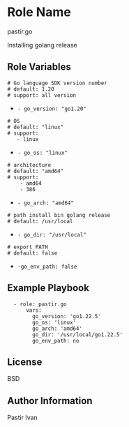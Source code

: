 Role Name
=========
pastir.go

Installing golang release

Role Variables
--------------
```
# Go language SDK version number
# default: 1.20
# support: all version
``` 
  - ```- go_version: "go1.20"```
```
# OS
# default: "linux"
# support: 
   - linux
``` 
 - ```- go_os: "linux"```

 ```
# architecture
# default: "amd64" 
# support: 
     - amd64
     - 386
 ```
 - ```- go_arch: "amd64"``` 

  ```
# path install bin golang release
# default: /usr/local
  ```
 -  ```- go_dir: "/usr/local" ```
 
```
# export PATH 
# default: false
```
 -  ```-go_env_path: false ```


Example Playbook
----------------

```
  - role: pastir.go
      vars:
        go_version: 'go1.22.5'
        go_os: 'linux'
        go_arch: 'amd64'
        go_dir: '/usr/local/go1.22.5'
        go_env_path: no 
```

License
-------

BSD

Author Information
------------------
Pastir Ivan
